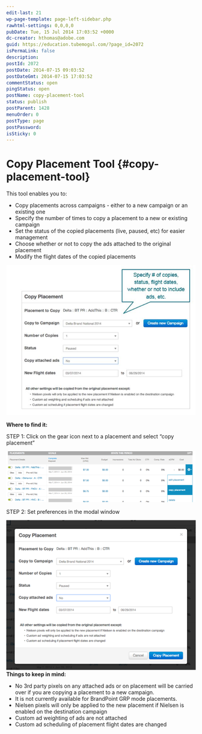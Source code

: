 ```yaml
---
edit-last: 21
wp-page-template: page-left-sidebar.php
rawhtml-settings: 0,0,0,0
pubDate: Tue, 15 Jul 2014 17:03:52 +0000
dc-creator: hthomas@adobe.com
guid: https://education.tubemogul.com/?page_id=2072
isPermaLink: false
description: 
postId: 2072
postDate: 2014-07-15 09:03:52
postDateGmt: 2014-07-15 17:03:52
commentStatus: open
pingStatus: open
postName: copy-placement-tool
status: publish
postParent: 1428
menuOrder: 0
postType: page
postPassword: 
isSticky: 0
---
```


# Copy Placement Tool {#copy-placement-tool}

This tool enables you to:

* Copy placements across campaigns - either to a new campaign or an existing one
* Specify the number of times to copy a placement to a new or existing campaign
* Set the status of the copied placements (live, paused, etc) for easier management
* Choose whether or not to copy the ads attached to the original placement
* Modify the flight dates of the copied placements

[ ![copy placement](assets/copy-placement.jpg)](assets/copy-placement.jpg)

**Where to find it:**

STEP 1: Click on the gear icon next to a placement and select “copy placement”

[ ![Where to find copy](assets/where-to-find-copy.png)](assets/where-to-find-copy.png)

STEP 2:  Set preferences in the modal window

[ ![Set modal](assets/set-modal1.png)](assets/set-modal1.png)
**Things to keep in mind:**

* No 3rd party pixels on any attached ads or on placement will be carried over if you are copying a placement to a new campaign.
* It is not currently available for BrandPoint GRP mode placements.
* Nielsen pixels will only be applied to the new placement if Nielsen is enabled on the destination campaign
* Custom ad weighting of ads are not attached
* Custom ad scheduling of placement flight dates are changed


